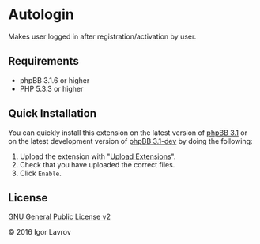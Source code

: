 Autologin
=========
Makes user logged in after registration/activation by user.

## Requirements
* phpBB 3.1.6 or higher
* PHP 5.3.3 or higher

## Quick Installation
You can quickly install this extension on the latest version of [phpBB 3.1](https://www.phpbb.com/downloads/) or on the latest development version of [phpBB 3.1-dev](https://github.com/phpbb/phpbb3) by doing the following:

1. Upload the extension with "[Upload Extensions](https://github.com/BoardTools/upload)".
2. Check that you have uploaded the correct files.
3. Click `Enable`.

## License
[GNU General Public License v2](http://opensource.org/licenses/GPL-2.0)

© 2016 Igor Lavrov
